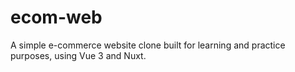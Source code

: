 # ecom-web
A simple e-commerce website clone built for learning and practice purposes, using Vue 3 and Nuxt.
